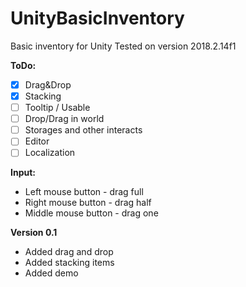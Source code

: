 # UnityBasicInventory
Basic inventory for Unity
Tested on version 2018.2.14f1

**ToDo:**
- [x] Drag&Drop
- [x] Stacking
- [ ] Tooltip / Usable
- [ ] Drop/Drag in world
- [ ] Storages and other interacts
- [ ] Editor
- [ ] Localization

**Input:**
- Left mouse button - drag full
- Right mouse button - drag half
- Middle mouse button - drag one


**Version 0.1**
- Added drag and drop
- Added stacking items
- Added demo
